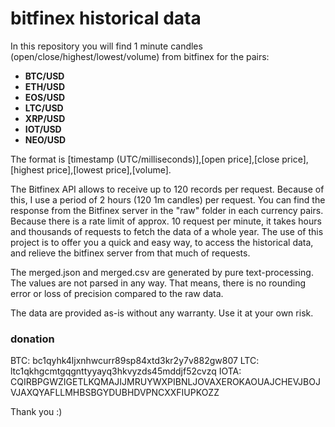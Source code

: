 # bitfinex historical data
In this repository you will find 1 minute candles (open/close/highest/lowest/volume) from bitfinex for the pairs:

*  **BTC/USD**
*  **ETH/USD**
*  **EOS/USD**
*  **LTC/USD**
*  **XRP/USD**
*  **IOT/USD**
*  **NEO/USD**

The format is [timestamp (UTC/milliseconds)],[open price],[close price],[highest price],[lowest price],[volume].

The Bitfinex API allows to receive up to 120 records per request. Because of this, I use a period of 2 hours (120 1m candles) per request. You can find the response from the Bitfinex server in the "raw" folder in each currency pairs. Because there is a rate limit of approx. 10 request per minute, it takes hours and thousands of requests to fetch the data of a whole year. The use of this project is to offer you a quick and easy way, to access the historical data, and relieve the bitfinex server from that much of requests.

The merged.json and merged.csv are generated by pure text-processing. The values are not parsed in any way. That means, there is no rounding error or loss of precision compared to the raw data.

The data are provided as-is without any warranty. Use it at your own risk.

### donation
BTC: bc1qyhk4ljxnhwcurr89sp84xtd3kr2y7v882gw807
LTC: ltc1qkhgcmtgqgnttyyayq3hkvyzds45mddjf52cvzq
IOTA: CQIRBPGWZIGETLKQMAJIJMRUYWXPIBNLJOVAXEROKAOUAJCHEVJBOJVJAXQYAFLLMHBSBGYDUBHDVPNCXXFIUPKOZZ

Thank you :)